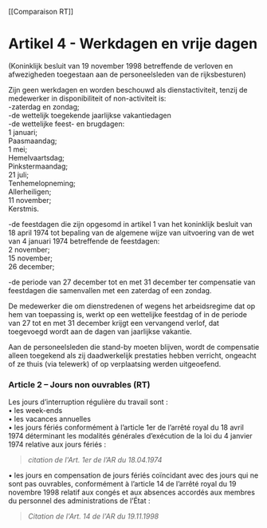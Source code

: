 [[Comparaison RT]]

# Artikel 4 - Werkdagen en vrije dagen

(Koninklijk besluit van 19 november 1998 betreffende de verloven en afwezigheden toegestaan aan de personeelsleden van de rijksbesturen)

Zijn geen werkdagen en worden beschouwd als dienstactiviteit, tenzij de medewerker in disponibiliteit of non-activiteit is:  
-zaterdag en zondag;  
-de wettelijk toegekende jaarlijkse vakantiedagen  
-de wettelijke feest- en brugdagen:   
1 januari;  
Paasmaandag;  
1 mei;  
Hemelvaartsdag;  
Pinkstermaandag;  
21 juli;  
Tenhemelopneming;  
Allerheiligen;  
11 november;  
Kerstmis.

-de feestdagen die zijn opgesomd in artikel 1 van het koninklijk besluit van 18 april 1974 tot bepaling van de algemene wijze van uitvoering van de wet van 4 januari  1974 betreffende de feestdagen:  
2 november;  
15 november;  
26 december; 

-de periode van 27 december tot en met 31 december ter compensatie van feestdagen die samenvallen met een zaterdag of een zondag. 

De medewerker die om dienstredenen of wegens het arbeidsregime dat op hem van toepassing is, werkt op een wettelijke feestdag of in de periode van 27 tot en met 31 december krijgt een vervangend verlof, dat toegevoegd wordt aan de dagen van jaarlijkse vakantie. 

Aan de personeelsleden die stand-by moeten blijven, wordt de compensatie alleen toegekend als zij daadwerkelijk prestaties hebben verricht, ongeacht of ze thuis (via telewerk) of op verplaatsing werden uitgeoefend. 

### Article 2 – Jours non ouvrables (RT)

Les jours d’interruption régulière du travail sont :   
• les week-ends   
• les vacances annuelles  
• les jours fériés conformément à l’article 1er de l’arrêté royal du 18 avril 1974 déterminant les modalités générales d’exécution de la loi du 4 janvier 1974 relative aux jours fériés :  

> *citation de l'Art. 1er de l’AR du 18.04.1974*


• les jours en compensation de jours fériés coïncidant avec des jours qui ne sont pas ouvrables, conformément à l’article 14 de l’arrêté royal du 19 novembre 1998 relatif aux congés et aux absences accordés aux membres du personnel des administrations de l’État : 

> *Citation de l'Art. 14 de l'AR du 19.11.1998*

